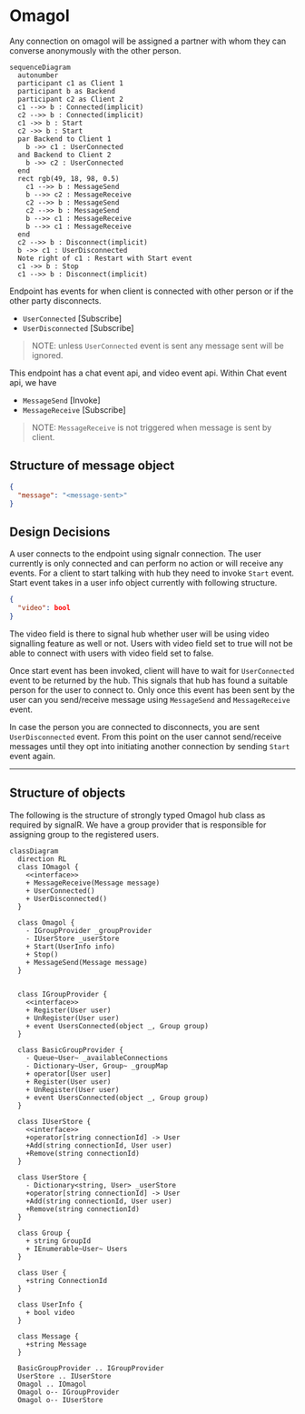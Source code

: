 # Omagol

Any connection on omagol will be assigned a partner with whom they can converse anonymously with the other person.

```mermaid
sequenceDiagram
  autonumber
  participant c1 as Client 1
  participant b as Backend
  participant c2 as Client 2
  c1 -->> b : Connected(implicit)
  c2 -->> b : Connected(implicit)
  c1 ->> b : Start 
  c2 ->> b : Start
  par Backend to Client 1
    b ->> c1 : UserConnected
  and Backend to Client 2
    b ->> c2 : UserConnected
  end
  rect rgb(49, 18, 98, 0.5)
    c1 -->> b : MessageSend
    b -->> c2 : MessageReceive 
    c2 -->> b : MessageSend
    c2 -->> b : MessageSend
    b -->> c1 : MessageReceive 
    b -->> c1 : MessageReceive 
  end
  c2 -->> b : Disconnect(implicit)
  b ->> c1 : UserDisconnected
  Note right of c1 : Restart with Start event
  c1 ->> b : Stop
  c1 -->> b : Disconnect(implicit)
```
Endpoint has events for when client is connected with other person or if the other party disconnects.
- `UserConnected` [Subscribe]
- `UserDisconnected` [Subscribe]

> NOTE: unless `UserConnected` event is sent any message sent will be ignored.

This endpoint has a chat event api, and video event api.
Within Chat event api, we have 
- `MessageSend` [Invoke]
- `MessageReceive` [Subscribe]


> NOTE: `MessageReceive` is not triggered when message is sent by client.

## Structure of message object

```json
{
  "message": "<message-sent>"
}
```

## Design Decisions

A user connects to the endpoint using signalr connection. The user currently is only connected and can perform no action or will receive any events. For a client to start talking with hub they need to invoke `Start` event. Start event takes in a user info object currently with following structure.
```json
{
  "video": bool
}
```
The video field is there to signal hub whether user will be using video signalling feature as well or not.
Users with video field set to true will not be able to connect with users with video field set to false.

Once start event has been invoked, client will have to wait for `UserConnected` event to be returned by the hub. This signals that hub has found a suitable person for the user to connect to. Only once this event has been sent by the user can you send/receive message using `MessageSend` and `MessageReceive` event.

In case the person you are connected to disconnects, you are sent `UserDisconnected` event. From this point on the user cannot send/receive messages until they opt into initiating another connection by sending `Start` event again.

---

## Structure of objects

The following is the structure of strongly typed Omagol hub class as required by signalR. We have a group provider that is responsible for assigning group to the registered users.

```mermaid
classDiagram 
  direction RL
  class IOmagol {
    <<interface>>
    + MessageReceive(Message message)
    + UserConnected()
    + UserDisconnected()
  }

  class Omagol {
    - IGroupProvider _groupProvider
    - IUserStore _userStore
    + Start(UserInfo info)
    + Stop()
    + MessageSend(Message message)
  }
  
  
  class IGroupProvider {
    <<interface>>
    + Register(User user)
    + UnRegister(User user)
    + event UsersConnected(object _, Group group)
  }

  class BasicGroupProvider {
    - Queue~User~ _availableConnections
    - Dictionary~User, Group~ _groupMap
    + operator[User user]
    + Register(User user)
    + UnRegister(User user)
    + event UsersConnected(object _, Group group)
  }

  class IUserStore {
    <<interface>>
    +operator[string connectionId] -> User
    +Add(string connectionId, User user)
    +Remove(string connectionId)
  }

  class UserStore {
    - Dictionary<string, User> _userStore
    +operator[string connectionId] -> User
    +Add(string connectionId, User user)
    +Remove(string connectionId)
  }

  class Group {
    + string GroupId
    + IEnumerable~User~ Users
  }
  
  class User {
    +string ConnectionId
  }
  
  class UserInfo {
    + bool video
  }

  class Message {
    +string Message
  }

  BasicGroupProvider .. IGroupProvider
  UserStore .. IUserStore
  Omagol .. IOmagol
  Omagol o-- IGroupProvider
  Omagol o-- IUserStore 

```


